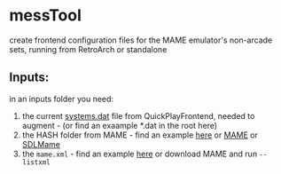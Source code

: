 # messTool
create frontend configuration files for the MAME emulator's non-arcade sets, running from RetroArch or standalone

## Inputs:

in an inputs folder you need:
1. the current [systems.dat](https://github.com/tonywoode/quickPlay/blob/master/src/Defaults%20Resource/systems.dat) file from QuickPlayFrontend, needed to augment - (or find an exaample *.dat in the root here)
2. the HASH folder from MAME - find an example [here](https://github.com/tonywoode/messTool/files/1125796/hash.zip) or [MAME](http://mamedev.org/release.html) or [SDLMame](http://sdlmame.lngn.net/)
3. the `mame.xml` - find an example [here](https://github.com/tonywoode/messTool/files/1125797/mame.xml.zip) or download MAME and run `--listxml`
